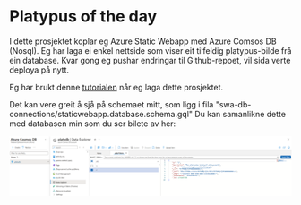 # Platypus of the day

I dette prosjektet koplar eg Azure Static Webapp med Azure Comsos DB (Nosql). Eg har laga ei enkel nettside som viser eit tilfeldig platypus-bilde frå ein database. Kvar gong eg pushar endringar til Github-repoet, vil sida verte deploya på nytt.

Eg har brukt denne [tutorialen](https://learn.microsoft.com/nb-no/azure/static-web-apps/database-azure-cosmos-db?tabs=powershell) når 
eg laga dette prosjektet.

Det kan vere greit å sjå på schemaet mitt, som ligg i fila "swa-db-connections/staticwebapp.database.schema.gql" Du kan samanlikne dette med databasen min som du ser bilete av her:

![Screenshot frå Azure Cosmos DB](./data.png)





